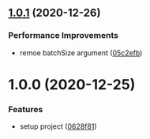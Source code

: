 ## [1.0.1](https://github.com/shrujalshah28/pino-slack-webhook/compare/v1.0.0...v1.0.1) (2020-12-26)


### Performance Improvements

* remoe batchSize argument ([05c2efb](https://github.com/shrujalshah28/pino-slack-webhook/commit/05c2efb0fd39dc13b4eeaeca30253793f69a78f8))

# 1.0.0 (2020-12-25)


### Features

* setup project ([0628f81](https://github.com/shrujalshah28/pino-slack-webhook/commit/0628f81aed0b01704dfeb0418d28ac4e7f32811e))
